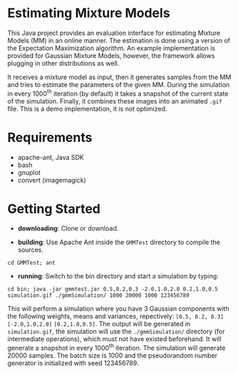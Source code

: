 Estimating Mixture Models
=========================

This Java project provides an evaluation interface for estimating Mixture Models (MM) in an online manner.
The estimation is done using a version of the Expectation Maximization algorithm. An example implementation is provided for Gaussian Mixture Models, however, the
framework allows plugging in other distributions as well.

It receives a mixture model as input, then it generates samples from the MM
and tries to estimate the parameters of the given MM. During the
simulation in every 1000<sup>th</sup> iteration (by default) it takes a snapshot of the current state of the simulation.
Finally, it combines these images into an animated ``.gif`` file. This is a demo implementation, it is not optimized.

Requirements
============
* apache-ant, Java SDK
* bash
* gnuplot
* convert (imagemagick)

Getting Started
===============

* __downloading__: Clone or download.

* __building__: Use Apache Ant inside the ``GMMTest`` directory to compile the sources.

``
  cd GMMTest;
  ant
``

* __running__: Switch to the bin directory and start a simulation by typing:

``
cd bin;
java -jar gmmtest.jar 0.5,0.2,0.3 -2.0,1.0,2.0 0.2,1.0,0.5 simulation.gif ./gmmSimulation/ 1000 20000 1000 123456789
``

This will perform a simulation where you have 3 Gaussian components with
the following weights, means and variances, repectively: ``[0.5, 0.2, 0.3]``
``[-2.0,1.0,2.0]`` ``[0.2,1.0,0.5]``. The output will be
generated in ``simulation.gif``, the simulation will use the
``./gmmSimulation/`` directory (for intermediate operations), which must not have existed
beforehand. It will generate a snapshot in every 1000<sup>th</sup> iteration. The
simulation will generate 20000 samples. The batch size is 1000 and the
pseudorandom number generator is initialized with seed 123456789.
